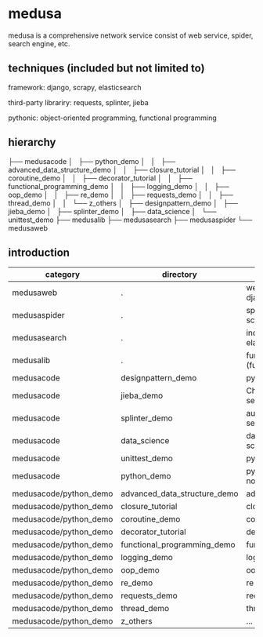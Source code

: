 # medusa
medusa is a comprehensive network service consist of web service, spider, search engine, etc.

## techniques (included but not limited to)
framework: django, scrapy, elasticsearch

third-party librariry: requests, splinter, jieba

pythonic: object-oriented programming, functional programming

## hierarchy
├── medusacode
│   ├── python_demo
│   │   ├── advanced_data_structure_demo
│   │   ├── closure_tutorial
│   │   ├── coroutine_demo
│   │   ├── decorator_tutorial
│   │   ├── functional_programming_demo
│   │   ├── logging_demo
│   │   ├── oop_demo
│   │   ├── re_demo
│   │   ├── requests_demo
│   │   ├── thread_demo
│   │   └── z_others
│   ├── designpattern_demo
│   ├── jieba_demo
│   ├── splinter_demo
│   ├── data_science
│   └── unittest_demo
├── medusalib
├── medusasearch
├── medusaspider
└── medusaweb

## introduction
|category|directory|description|
|----|----|----|
|medusaweb|.|web service built with django|
|medusaspider|.|spider(crawler) built with scrapy |
|medusasearch|.|index and search using elasticsearch|
|medusalib|.|function library (functional client)|
|medusacode|designpattern_demo|python design pattern|
|medusacode|jieba_demo|Chinese characters segmentation|
|medusacode|splinter_demo|automatic test for web service using splinter|
|medusacode|data_science|data-science-from-scratch|
|medusacode|unittest_demo|python unittest|
|medusacode|python_demo|python programming note|
|medusacode/python_demo|advanced_data_structure_demo|advanced_data_structure|
|medusacode/python_demo|closure_tutorial|closure|
|medusacode/python_demo|coroutine_demo|coroutine|
|medusacode/python_demo|decorator_tutorial|decorator|
|medusacode/python_demo|functional_programming_demo|functional_programming|
|medusacode/python_demo|logging_demo|logging|
|medusacode/python_demo|oop_demo|oop|
|medusacode/python_demo|re_demo|re|
|medusacode/python_demo|requests_demo|requests|
|medusacode/python_demo|thread_demo|thread|
|medusacode/python_demo|z_others|...|

